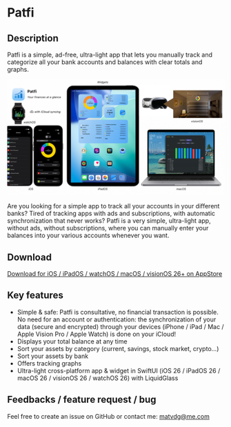# Patfi

## Description
Patfi is a simple, ad-free, ultra-light app that lets you manually track and categorize all your bank accounts and balances with clear totals and graphs.

![Patfi Screenshot](https://github.com/matvdg/Patfi/blob/c3c5815d775b816af2142bb39b6ddcbaaaa6bfb6/Patfi.png)

Are you looking for a simple app to track all your accounts in your different banks? Tired of tracking apps with ads and subscriptions, with automatic synchronization that never works? Patfi is a very simple, ultra-light app, without ads, without subscriptions, where you can manually enter your balances into your various accounts whenever you want. 

## Download
[Download for iOS / iPadOS / watchOS / macOS / visionOS 26+ on AppStore](https://apps.apple.com/us/app/patfi/id6753033441)

## Key features
- Simple & safe: Patfi is consultative, no financial transaction is possible. No need for an account or authentication: the synchronization of your data (secure and encrypted) through your devices (iPhone / iPad / Mac / Apple Vision Pro / Apple Watch) is done on your iCloud!
- Displays your total balance at any time
- Sort your assets by category (current, savings, stock market, crypto...)
- Sort your assets by bank 
- Offers tracking graphs
- Ultra-light cross-platform app & widget in SwiftUI (iOS 26 / iPadOS 26 / macOS 26 / visionOS 26 / watchOS 26) with LiquidGlass


## Feedbacks / feature request / bug

Feel free to create an issue on GitHub or contact me: matvdg@me.com
